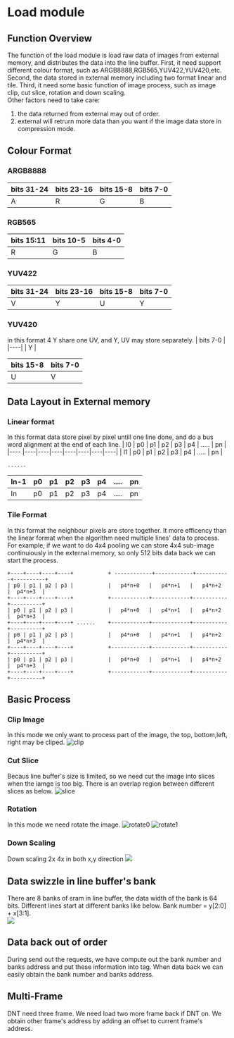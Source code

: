 # Load module
## Function Overview
The function of the load module is load raw data of images from external memory, 
and distributes the data into the line buffer. 
First, it need support different colour format, such as  ARGB8888,RGB565,YUV422,YUV420,etc.
Second, the data stored in external memory including two format linear and tile.
Third, it need some basic function of image process, such as image clip, cut slice, rotation and down scaling.<br>
Other factors need to take care:
1) the data returned from external may out of order.
2) external will retrurn more data than you want if the image data store in compression mode.
## Colour Format
### ARGB8888
| bits 31-24 | bits 23-16 | bits 15-8 | bits 7-0 |
|----|----|----|----|
|      A     |      R     |     G     |     B    |

### RGB565
| bits 15:11 |  bits 10-5 |  bits 4-0 |
|----|----|----|
|     R      |      G     |     B     |
### YUV422
| bits 31-24 | bits 23-16 | bits 15-8 | bits 7-0 |
|----|----|----|----|
|     V      |      Y     |     U     |     Y    |
### YUV420
in this format 4 Y share one UV, and Y, UV may store separately.
|  bits 7-0  |
|----|
|     Y      |

| bits 15-8  |  bits 7-0  |
|----|----|
|     U      |      V     |

## Data Layout in External memory
### Linear format 
In this format data store pixel by pixel untill one line done, and do a bus word alignment at the end of each line.
| l0   |     p0     |     p1     |     p2    |    p3    | p4 | ..... | pn |
|---- |----|----|----|----|----|----|----|
| l1   |     p0     |     p1     |     p2    |    p3    | p4 | ..... | pn |
```
......
```
| ln-1 |     p0     |     p1     |     p2    |    p3    | p4 | ..... | pn |
 |----|----|----|----|----|----|----|----|
|ln   |     p0     |     p1     |     p2    |    p3    | p4 | ..... | pn |
### Tile Format
In this format the neighbour pixels are store together. 
It more efficency than the linear format when the algorithm need multiple lines' data to process.
For example, if we want to do 4x4 pooling we can store 4x4 sub-image continuiously in the external memory, 
so only 512 bits data back we can start the process.
```
+----+----+----+----+           + ------------+------------+-----------+----------+
| p0 | p1 | p2 | p3 |           |   p4*n+0   |   p4*n+1   |   p4*n+2  |  p4*n+3  |
+----+----+----+----+           +------------+------------+-----------+----------+
| p0 | p1 | p2 | p3 |           |   p4*n+0   |   p4*n+1   |   p4*n+2  |  p4*n+3  |
+----+----+----+----+ ......    +------------+------------+-----------+----------+
| p0 | p1 | p2 | p3 |           |   p4*n+0   |   p4*n+1   |   p4*n+2  |  p4*n+3  |
+----+----+----+----+           +------------+------------+-----------+----------+
| p0 | p1 | p2 | p3 |           |   p4*n+0   |   p4*n+1   |   p4*n+2  |  p4*n+3  |
+----+----+----+----+           +------------+------------+-----------+----------+    
```
## Basic Process
### Clip Image
In this mode we only want to process part of the image, the top, bottom,left, right may be cliped.
![clip](https://github.com/CaseyZhu/work_summary/blob/main/zhaoxin/image/clip.svg )
### Cut Slice
Becaus line buffer's size is limited, so we need cut the image into slices when the iamge is too big.
There is an overlap region between different slices as below.
![slice](https://github.com/CaseyZhu/work_summary/blob/main/zhaoxin/image/cut_slice.svg)
### Rotation
In this mode we need rotate the image.
![rotate0](https://github.com/CaseyZhu/work_summary/blob/main/zhaoxin/image/rotate0.jpg) ![rotate1](https://github.com/CaseyZhu/work_summary/blob/main/zhaoxin/image/rotate1.svg)
### Down Scaling
Down scaling 2x 4x in both x,y direction
![](https://github.com/CaseyZhu/work_summary/blob/main/zhaoxin/image/ds24.svg)
## Data swizzle in line buffer's bank
There are 8 banks of sram in line buffer, the data width of the bank is 64 bits. 
Different lines start at different banks like below. Bank number = y[2:0] + x[3:1].<br>
![](https://github.com/CaseyZhu/work_summary/blob/main/zhaoxin/image/swizzle.jpg) 
## Data back out of order
During send out the requests, 
we have compute out the bank number and banks address and put these information into tag.
When data back we can easily obtain the bank number and banks address.
## Multi-Frame
DNT need three frame. We need load two more frame back if DNT on. 
We obtain other frame's address by adding an offset to current frame's address. 

